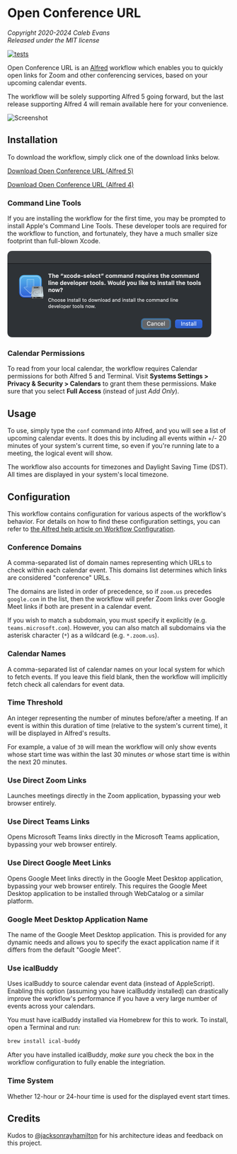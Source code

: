 # Open Conference URL

*Copyright 2020-2024 Caleb Evans*  
*Released under the MIT license*

[![tests](https://github.com/caleb531/open-conference-url/actions/workflows/tests.yml/badge.svg)](https://github.com/caleb531/open-conference-url/actions/workflows/tests.yml)

Open Conference URL is an [Alfred][alfred] workflow which enables you to quickly
open links for Zoom and other conferencing services, based on your upcoming
calendar events.

The workflow will be solely supporting Alfred 5 going forward, but the last
release supporting Alfred 4 will remain available here for your convenience.

[alfred]: https://www.alfredapp.com/

![Screenshot](screenshot.png)

## Installation

To download the workflow, simply click one of the download links below.

[Download Open Conference URL (Alfred 5)][workflow-download-alfred5]

[workflow-download-alfred5]: https://github.com/caleb531/open-conference-url/raw/main/Open%20Conference%20URL%20(Alfred%205).alfredworkflow

[Download Open Conference URL (Alfred 4)][workflow-download-alfred4]

[workflow-download-alfred4]: https://github.com/caleb531/open-conference-url/raw/main/Open%20Conference%20URL%20(Alfred%204).alfredworkflow

### Command Line Tools

If you are installing the workflow for the first time, you may be prompted to
install Apple's Command Line Tools. These developer tools are required
for the workflow to function, and fortunately, they have a much smaller size
footprint than full-blown Xcode.

<img src="screenshot-clt-installer.png" alt="Prompt to install Apple's Command Line Tools" width="461" />

### Calendar Permissions

To read from your local calendar, the workflow requires Calendar permissions for
both Alfred 5 and Terminal. Visit **Systems Settings > Privacy & Security >
Calendars** to grant them these permissions. Make sure that you select **Full
Access** (instead of just *Add Only*).

## Usage

To use, simply type the `conf` command into Alfred, and you will see a list of
upcoming calendar events. It does this by including all events within +/- 20
minutes of your system's current time, so even if you're running late to a
meeting, the logical event will show.

The workflow also accounts for timezones and Daylight Saving Time (DST). All
times are displayed in your system's local timezone.

## Configuration

This workflow contains configuration for various aspects of the workflow's
behavior. For details on how to find these configuration settings, you can refer
to [the Alfred help article on Workflow Configuration][workflow-configuration].

[workflow-configuration]: https://www.alfredapp.com/help/workflows/user-configuration/

### Conference Domains

A comma-separated list of domain names representing which URLs to check within
each calendar event. This domains list determines which links are considered
"conference" URLs.

The domains are listed in order of precedence, so if `zoom.us` precedes
`google.com` in the list, then the workflow will prefer Zoom links over Google
Meet links if both are present in a calendar event.

If you wish to match a subdomain, you must specify it explicitly (e.g.
`teams.microsoft.com`). However, you can also match all subdomains via the
asterisk character (`*`) as a wildcard (e.g. `*.zoom.us`).

### Calendar Names

A comma-separated list of calendar names on your local system for which to fetch
events. If you leave this field blank, then the workflow will implicitly fetch
check all calendars for event data.

### Time Threshold

An integer representing the number of minutes before/after a meeting. If an
event is within this duration of time (relative to the system's current time),
it will be displayed in Alfred's results.

For example, a value of `30` will mean the workflow will only show
events whose start time was within the last 30 minutes *or* whose start time is
within the next 20 minutes.

### Use Direct Zoom Links

Launches meetings directly in the Zoom application, bypassing your web browser
entirely.

### Use Direct Teams Links

Opens Microsoft Teams links directly in the Microsoft Teams application,
bypassing your web browser entirely.

### Use Direct Google Meet Links

Opens Google Meet links directly in the Google Meet Desktop application,
bypassing your web browser entirely. This requires the Google Meet Desktop
application to be installed through WebCatalog or a similar platform.

### Google Meet Desktop Application Name

The name of the Google Meet Desktop application. This is provided for any
dynamic needs and allows you to specify the exact application name if it
differs from the default "Google Meet".

### Use icalBuddy

Uses icalBuddy to source calendar event data (instead of AppleScript). Enabling
this option (assuming you have icalBuddy installed) can drastically improve the
workflow's performance if you have a very large number of events across your
calendars.

You must have icalBuddy installed via Homebrew for this to work. To install, open a Terminal and run:

```sh
brew install ical-buddy
```

After you have installed icalBuddy, *make sure* you check the box in the
workflow configuration to fully enable the integriation.

### Time System

Whether 12-hour or 24-hour time is used for the displayed event start times.

## Credits

Kudos to [@jacksonrayhamilton][jrh] for his architecture ideas and feedback on
this project.

[jrh]: https://github.com/jacksonrayhamilton
